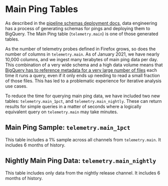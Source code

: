 # Main Ping Tables

As described in the [pipeline schemas deployment docs](https://docs.telemetry.mozilla.org/concepts/pipeline/schemas.html),
data engineering has a process of generating schemas for pings and deploying them to BigQuery. The Main Ping table (`telemetry.main`)
is one of those generated tables.

As the number of telemetry probes defined in Firefox grows, so does the number of columns in `telemetry.main`. As of January 2021, we have nearly 10,000 columns, and we ingest many terabytes of main ping data per day. This combination of a very wide schema and a high data volume means that [BigQuery has to reference metadata for a very large number of files](https://console.cloud.google.com/support/cases/detail/25679061?project=moz-fx-data-shared-prod) each time it runs a query, even if it only ends up needing to read a small fraction of those files. This has led to a problematic experience for iterative analysis use cases.

To reduce the time for querying main ping data, we have included two new tables: `telemetry.main_1pct`, and `telemetry.main_nightly`. These can return results for simple queries in a matter of seconds where a logically equivalent query on `telemetry.main` may take minutes.

## Main Ping Sample: `telemetry.main_1pct`

This table includes a 1% sample across all channels from `telemetry.main`. It includes 6 months of history.

## Nightly Main Ping Data: `telemetry.main_nightly`

This table includes only data from the nightly release channel. It includes 6 months of history.
